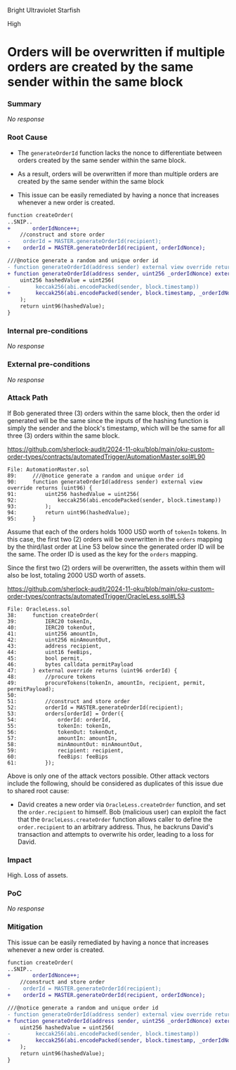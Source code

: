 Bright Ultraviolet Starfish

High

# Orders will be overwritten if multiple orders are created by the same sender within the same block

### Summary

_No response_

### Root Cause

- The `generateOrderId` function lacks the nonce to differentiate between orders created by the same sender within the same block.

- As a result, orders will be overwritten if more than multiple orders are created by the same sender within the same block

- This issue can be easily remediated by having a nonce that increases whenever a new order is created.

```diff
function createOrder(
..SNIP..
+		orderIdNonce++;  
    //construct and store order
-    orderId = MASTER.generateOrderId(recipient);
+    orderId = MASTER.generateOrderId(recipient, orderIdNonce);
```

```diff
///@notice generate a random and unique order id
- function generateOrderId(address sender) external view override returns (uint96) {
+ function generateOrderId(address sender, uint256 _orderIdNonce) external view override returns (uint96) {
    uint256 hashedValue = uint256(
-        keccak256(abi.encodePacked(sender, block.timestamp))
+        keccak256(abi.encodePacked(sender, block.timestamp, _orderIdNonce))
    );
    return uint96(hashedValue);
}
```

### Internal pre-conditions

_No response_

### External pre-conditions

_No response_

### Attack Path

If Bob generated three (3) orders within the same block, then the order id generated will be the same since the inputs of the hashing function is simply the sender and the block's timestamp, which will be the same for all three (3) orders within the same block.

https://github.com/sherlock-audit/2024-11-oku/blob/main/oku-custom-order-types/contracts/automatedTrigger/AutomationMaster.sol#L90

```solidity
File: AutomationMaster.sol
89:     ///@notice generate a random and unique order id
90:     function generateOrderId(address sender) external view override returns (uint96) {
91:         uint256 hashedValue = uint256(
92:             keccak256(abi.encodePacked(sender, block.timestamp))
93:         );
94:         return uint96(hashedValue);
95:     }
```

Assume that each of the orders holds 1000 USD worth of `tokenIn` tokens. In this case, the first two (2) orders will be overwritten in the `orders` mapping by the third/last order at Line 53 below since the generated order ID will be the same. The order ID is used as the key for the `orders` mapping.

Since the first two (2) orders will be overwritten, the assets within them will also be lost, totaling 2000 USD worth of assets.

https://github.com/sherlock-audit/2024-11-oku/blob/main/oku-custom-order-types/contracts/automatedTrigger/OracleLess.sol#L53

```solidity
File: OracleLess.sol
38:     function createOrder(
39:         IERC20 tokenIn,
40:         IERC20 tokenOut,
41:         uint256 amountIn,
42:         uint256 minAmountOut,
43:         address recipient,
44:         uint16 feeBips,
45:         bool permit,
46:         bytes calldata permitPayload
47:     ) external override returns (uint96 orderId) {
48:         //procure tokens
49:         procureTokens(tokenIn, amountIn, recipient, permit, permitPayload);
50: 
51:         //construct and store order
52:         orderId = MASTER.generateOrderId(recipient);
53:         orders[orderId] = Order({
54:             orderId: orderId,
55:             tokenIn: tokenIn,
56:             tokenOut: tokenOut,
57:             amountIn: amountIn,
58:             minAmountOut: minAmountOut,
59:             recipient: recipient,
60:             feeBips: feeBips
61:         });
```

Above is only one of the attack vectors possible. Other attack vectors include the following, should be considered as duplicates of this issue due to shared root cause:

- David creates a new order via `OracleLess.createOrder` function, and set the `order.recipient` to himself. Bob (malicious user) can exploit the fact that the  `OracleLess.createOrder` function allows caller to define the `order.recipient` to an arbitrary address. Thus, he backruns David's transaction and attempts to overwrite his order, leading to a loss for David.

### Impact

High. Loss of assets.

### PoC

_No response_

### Mitigation

This issue can be easily remediated by having a nonce that increases whenever a new order is created.

```diff
function createOrder(
..SNIP..
+		orderIdNonce++;  
    //construct and store order
-    orderId = MASTER.generateOrderId(recipient);
+    orderId = MASTER.generateOrderId(recipient, orderIdNonce);
```

```diff
///@notice generate a random and unique order id
- function generateOrderId(address sender) external view override returns (uint96) {
+ function generateOrderId(address sender, uint256 _orderIdNonce) external view override returns (uint96) {
    uint256 hashedValue = uint256(
-        keccak256(abi.encodePacked(sender, block.timestamp))
+        keccak256(abi.encodePacked(sender, block.timestamp, _orderIdNonce))
    );
    return uint96(hashedValue);
}
```